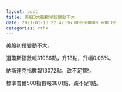 ```yaml
---
layout: post
title: 美股3大指數早段變動不大
date: 2021-01-13 22:42:06.000000000 +08:00
categories: rthk
---
```


美股初段變動不大。

道瓊斯指數報31086點，升18點，升幅0.06%。

納斯達克指數報13072點，跌不足1點。

標準普爾500指數報3801點，跌不足1點。

